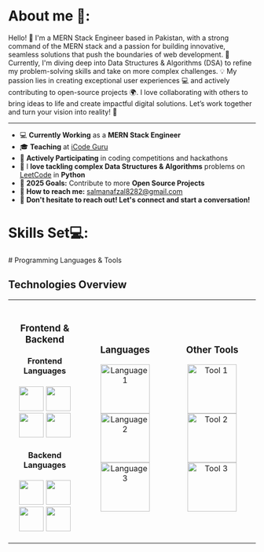 
<h1>About me 🚀:</h1>

Hello! 👋 I'm a MERN Stack Engineer based in Pakistan, with a strong command of the MERN stack and a passion for building innovative, seamless solutions that push the boundaries of web development. 
🚀 Currently, I'm diving deep into Data Structures & Algorithms (DSA) to refine my problem-solving skills and take on more complex challenges. 💡
My passion lies in creating exceptional user experiences 💻 and actively contributing to open-source projects 🌍.
I love collaborating with others to bring ideas to life and create impactful digital solutions.
Let’s work together and turn your vision into reality! 🌟
<hr>

<ul>
    <li>💻 <strong>Currently Working</strong> as a <strong>MERN Stack Engineer</strong></li>
    <li>🎓 <strong>Teaching</strong> at <a href="https://www.facebook.com/iCodeguru" target="_blank">iCode Guru</a></li>
    <li>🚀 <strong>Actively Participating</strong> in coding competitions and hackathons</li>
    <li>🧩 I <strong>love tackling complex Data Structures & Algorithms</strong> problems on <a href="https://leetcode.com/" target="_blank">LeetCode</a> in <strong>Python</strong></li>
    <li>🎯 <strong>2025 Goals:</strong> Contribute to more <strong>Open Source Projects</strong></li>
    <li>📧 <strong>How to reach me:</strong> <a href="mailto:salmanafzal8282@gmail.com">salmanafzal8282@gmail.com</a></li>
    <li>🤝 <strong>Don't hesitate to reach out! Let's connect and start a conversation!</strong></li>
</ul>

<h1>Skills Set💻:</h1>
# Programming Languages & Tools

## Technologies Overview

<div align="center">
  <table>
    <tr>
      <!-- Frontend and Backend Section in one column -->
      <td align="center" style="padding: 20px;">
        <h3>Frontend & Backend</h3>
        <div>
          <h4>Frontend Languages</h4>
          <div>
<img src="https://encrypted-tbn0.gstatic.com/images?q=tbn:ANd9GcT6935wo8bLZh5FeafJEffqWKDOpNpx6UE5bg&s" width="50px" height="50px">
<img src="https://upload.wikimedia.org/wikipedia/commons/d/d5/CSS3_logo_and_wordmark.svg" width="50px" height="50px">
<img src="https://encrypted-tbn0.gstatic.com/images?q=tbn:ANd9GcRss-86vRuxOArrVRmMgerLZ5pi8yCs6U7zsQ&s" width="50px" height="50px">
<img src="https://encrypted-tbn0.gstatic.com/images?q=tbn:ANd9GcSYblUcIW4H3tPxRrLVOCKstsEWPUveoaPk1w&s" width="50px" height="50px">
          </div>
          <h4>Backend Languages</h4>
          <div>
<img src="https://encrypted-tbn0.gstatic.com/images?q=tbn:ANd9GcT6935wo8bLZh5FeafJEffqWKDOpNpx6UE5bg&s" width="50px" height="50px">
<img src="https://upload.wikimedia.org/wikipedia/commons/d/d5/CSS3_logo_and_wordmark.svg" width="50px" height="50px">
<img src="https://encrypted-tbn0.gstatic.com/images?q=tbn:ANd9GcRss-86vRuxOArrVRmMgerLZ5pi8yCs6U7zsQ&s" width="50px" height="50px">
<img src="https://encrypted-tbn0.gstatic.com/images?q=tbn:ANd9GcSYblUcIW4H3tPxRrLVOCKstsEWPUveoaPk1w&s" width="50px" height="50px">
          </div>
        </div>
      </td>
      <!-- Languages Section at the top, next to Frontend & Backend -->
      <td align="center" style="padding: 20px;">
        <h3>Languages</h3>
        <div>
          <img src="path_to_language_logo_1" alt="Language 1" width="100" />
          <img src="path_to_language_logo_2" alt="Language 2" width="100" />
          <img src="path_to_language_logo_3" alt="Language 3" width="100" />
        </div>
      </td>
  <!-- Other Tools Section at the top, next to Languages -->
      <td align="center" style="padding: 20px;">
        <h3>Other Tools</h3>
        <div>
          <img src="path_to_tool_logo_1" alt="Tool 1" width="100" />
          <img src="path_to_tool_logo_2" alt="Tool 2" width="100" />
          <img src="path_to_tool_logo_3" alt="Tool 3" width="100" />
        </div>
      </td>
    </tr>
  </table>
</div>
